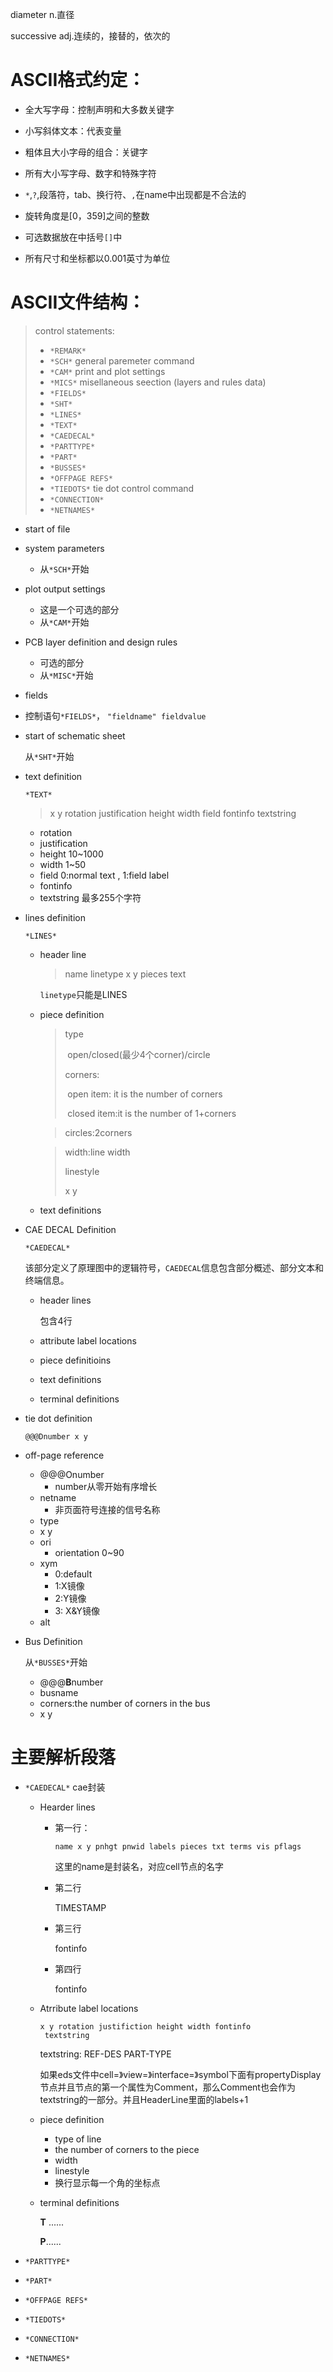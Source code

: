 diameter n.直径

successive adj.连续的，接替的，依次的

# ASCII格式约定：

* 全大写字母：控制声明和大多数关键字
* 小写斜体文本：代表变量
* 粗体且大小字母的组合：关键字
* 所有大小写字母、数字和特殊字符
* `*`,`?`,段落符，tab、换行符、`,`在name中出现都是不合法的
* 旋转角度是[0，359]之间的整数
* 可选数据放在中括号`[]`中

* 所有尺寸和坐标都以0.001英寸为单位





# ASCII文件结构：

> control statements:
>
> * `*REMARK*`  
> * `*SCH*`  general paremeter command
> * `*CAM*`  print and plot settings
> * `*MICS*` misellaneous seection (layers and rules data)
> * `*FIELDS*`
> * `*SHT*`
> * `*LINES*`
> * `*TEXT*`
> * `*CAEDECAL*`
> * `*PARTTYPE*`
> * `*PART*`
> * `*BUSSES*`
> * `*OFFPAGE REFS*`
> * `*TIEDOTS*` tie dot control command
> * `*CONNECTION*`
> * `*NETNAMES*`



* start of file

* system parameters
  
  * 从`*SCH*`开始
  
* plot output settings
  * 这是一个可选的部分
  * 从`*CAM*`开始
  
* PCB layer definition and design rules
  * 可选的部分
  * 从`*MISC*`开始

* fields
  
* 控制语句`*FIELDS*`， `"fieldname" fieldvalue`
  
* start  of schematic sheet

  从`*SHT*`开始

* text definition

  `*TEXT*`

  >x y rotation justification height width field fontinfo textstring
  
  * rotation 
  * justification 
  * height 10~1000
  * width 1~50
  * field  0:normal text , 1:field label
  * fontinfo
  * textstring 最多255个字符





* lines definition

  `*LINES*`

  * header line

    >name linetype x y pieces text

    `linetype`只能是LINES

  * piece definition

    >type 
    >
    >​	open/closed(最少4个corner)/circle
    >
    >corners:
    >
    >​	open item: it is the number of corners
    >
    >​	closed item:it is the number of 1+corners
    
    > circles:2corners
    
    >width:line width
      >
      >linestyle
      >
      >x y
    
  * text definitions



* CAE DECAL Definition

  `*CAEDECAL*`

  该部分定义了原理图中的逻辑符号，`CAEDECAL`信息包含部分概述、部分文本和终端信息。
  
  * header lines
  
    包含4行
  
  * attribute label locations
  
  * piece definitioins
  
  * text definitions
  
  * terminal definitions



* tie dot definition

  ```
  @@@Dnumber x y
  ```

* off-page reference

  * @@@Onumber
    * number从零开始有序增长
  * netname
    * 非页面符号连接的信号名称
  * type
  * x y
  * ori
    * orientation 0~90
  * xym
    * 0:default
    * 1:X镜像
    * 2:Y镜像
    * 3: X&Y镜像
  * alt

* Bus Definition

  从`*BUSSES*`开始

  * @@@**B**number
  * busname
  * corners:the number of corners in the bus
  * x y



# 主要解析段落

- `*CAEDECAL*` cae封装

  - Hearder lines

    - 第一行： 

      ```
      name x y pnhgt pnwid labels pieces txt terms vis pflags
      ```

      这里的name是封装名，对应cell节点的名字

    - 第二行

      TIMESTAMP

    - 第三行

      fontinfo

    - 第四行

      fontinfo

  - Atrribute label locations

    ```
    x y rotation justifiction height width fontinfo 
     textstring
    ```

    textstring:  REF-DES   PART-TYPE

    如果eds文件中cell=》view=》interface=》symbol下面有propertyDisplay节点并且节点的第一个属性为Comment，那么Comment也会作为textstring的一部分。并且HeaderLine里面的labels+1

  - piece definition

    - type of line
    - the number of corners to the piece
    - width
    - linestyle
    - 换行显示每一个角的坐标点

  - terminal definitions

    **T** ......

    **P**......

- `*PARTTYPE*`

- `*PART*`

- `*OFFPAGE REFS*`

- `*TIEDOTS*` 

- `*CONNECTION*`

- `*NETNAMES*`